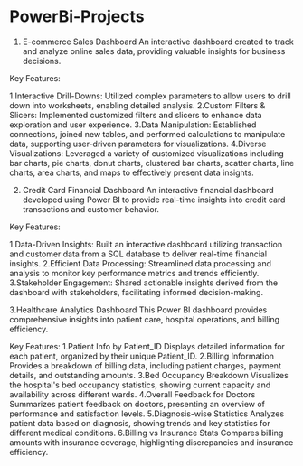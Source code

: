# PowerBi-Projects

1. E-commerce Sales Dashboard
An interactive dashboard created to track and analyze online sales data, providing valuable insights for business decisions.

Key Features:

1.Interactive Drill-Downs: Utilized complex parameters to allow users to drill down into worksheets, enabling detailed analysis.
2.Custom Filters & Slicers: Implemented customized filters and slicers to enhance data exploration and user experience.
3.Data Manipulation: Established connections, joined new tables, and performed calculations to manipulate data, supporting user-driven parameters for visualizations.
4.Diverse Visualizations: Leveraged a variety of customized visualizations including bar charts, pie charts, donut charts, clustered bar charts, scatter charts, line charts, area charts, and maps to effectively present data insights.

2. Credit Card Financial Dashboard
An interactive financial dashboard developed using Power BI to provide real-time insights into credit card transactions and customer behavior.

Key Features:

1.Data-Driven Insights: Built an interactive dashboard utilizing transaction and customer data from a SQL database to deliver real-time financial insights.
2.Efficient Data Processing: Streamlined data processing and analysis to monitor key performance metrics and trends efficiently.
3.Stakeholder Engagement: Shared actionable insights derived from the dashboard with stakeholders, facilitating informed decision-making.

3.Healthcare Analytics Dashboard
This Power BI dashboard provides comprehensive insights into patient care, hospital operations, and billing efficiency.

Key Features:
1.Patient Info by Patient_ID
Displays detailed information for each patient, organized by their unique Patient_ID.
2.Billing Information
Provides a breakdown of billing data, including patient charges, payment details, and outstanding amounts.
3.Bed Occupancy Breakdown
Visualizes the hospital's bed occupancy statistics, showing current capacity and availability across different wards.
4.Overall Feedback for Doctors
Summarizes patient feedback on doctors, presenting an overview of performance and satisfaction levels.
5.Diagnosis-wise Statistics
Analyzes patient data based on diagnosis, showing trends and key statistics for different medical conditions.
6.Billing vs Insurance Stats
Compares billing amounts with insurance coverage, highlighting discrepancies and insurance efficiency.


